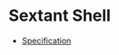 # Sextant Shell

- [Specification](https://github.com/xamarin/Xamarin.Forms/issues/5166#issue-408014679)
